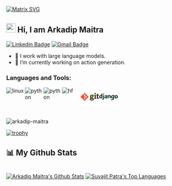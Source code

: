 [![Matrix SVG](https://raw.githubusercontent.com/rodrigograca31/rodrigograca31/master/matrix.svg)](https://www.youtube.com/watch?v=SDkAGkd4NLc) 

##  <img src="https://raw.githubusercontent.com/TheDudeThatCode/TheDudeThatCode/master/Assets/Hi.gif" width=25 height=25> Hi, I am Arkadip Maitra
[![Linkedin Badge](https://img.shields.io/badge/-arkadipmaitra-blue?style=flat-square&logo=Linkedin&logoColor=white&link=https://https://www.linkedin.com/in/arkadip-maitra)](https://in.linkedin.com/in/arkadip-maitra)
[![Gmail Badge](https://img.shields.io/badge/-arkadipmaitra@gmail.com-c14438?style=flat-square&logo=Gmail&logoColor=white&link=mailto:arkadipmaitra@gmail.com)](mailto:arkadipmaitra@gmail.com) 

- 🔭 I work with large language models.
- 🌱 I’m currently working on action generation.

### Languages and Tools: 
<img align="left" alt="linux" width="50px" src="https://www.vectorlogo.zone/logos/linux/linux-icon.svg" />
<img align="left" alt="python" width="50px" src="https://www.vectorlogo.zone/logos/python/python-icon.svg" />
<img align="left" alt="python" width="50px" src="https://www.vectorlogo.zone/logos/pytorch/pytorch-icon.svg" />
<img align="left" alt="hf" width="50px" src="https://huggingface.co/front/assets/huggingface_logo-noborder.svg" />
<img align="left" alt="Git" width="50px" src="https://raw.githubusercontent.com/github/explore/80688e429a7d4ef2fca1e82350fe8e3517d3494d/topics/git/git.png" />
<img align="left" alt="django" width="50px" src="https://raw.githubusercontent.com/github/explore/80688e429a7d4ef2fca1e82350fe8e3517d3494d/topics/django/django.png" />


<br>
<br>
<br>
<br>

<p align="left"> <img src="https://komarev.com/ghpvc/?username=arkadip-maitra" alt="arkadip-maitra" /> </p>

[![trophy](https://github-profile-trophy.vercel.app/?username=arkadip-maitra&column=7&theme=nord)](https://github.com/arkadip-maitra)


## 📊 My Github Stats

  <br/>
    <a href="https://github.com/arkadip-maitra/github-readme-stats"><img alt="Arkadip Maitra's Github Stats" src="https://github-readme-stats.vercel.app/api?username=arkadip-maitra&show_icons=true&count_private=true&theme=react&hide_border=true&bg_color=0D1117" /></a>   <a href="https://github.com/suvajit-patra/github-readme-stats"><img alt="Suvajit Patra's Top Languages" src="https://github-readme-stats.vercel.app/api/top-langs/?username=suvajit-patra&langs_count=8&count_private=true&layout=compact&theme=react&hide_border=true&bg_color=0D1117" /></a>
  <br/>

